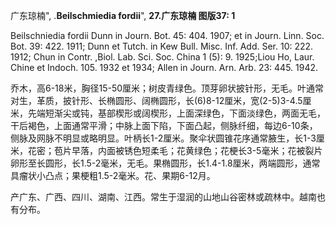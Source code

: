 广东琼楠",
.**Beilschmiedia fordii**",
**27.广东琼楠 图版37: 1**

Beilschniedia fordii Dunn in Journ. Bot. 45: 404. 1907; et in Journ. Linn. Soc. Bot. 39: 422. 1911; Dunn et Tutch. in Kew Bull. Misc. Inf. Add. Ser. 10: 222. 1912; Chun in Contr. ,Biol. Lab. Sci. Soc. China 1 (5): 9. 1925;Liou Ho, Laur. Chine et Indoch. 105. 1932 et 1934; Allen in Journ. Arn. Arb. 23: 445. 1942.

乔木，高6-18米，胸径15-50厘米；树皮青绿色。顶芽卵状披针形，无毛。叶通常对生，革质，披针形、长椭圆形、阔椭圆形，长(6)8-12厘米，宽(2-5)3-4.5厘米，先端短渐尖或钝，基部楔形或阔楔形，上面深绿色，下面淡绿色，两面无毛，干后褐色，上面通常平滑；中脉上面下陷，下面凸起，侧脉纤细，每边6-10条，侧脉及网脉不明显或略明显。叶柄长1-2厘米。聚伞状圆锥花序通常腋生，长1-3厘米，花密；苞片早落，内面被锈色短柔毛；花黄绿色；花梗长3-5毫米；花被裂片卵形至长圆形，长1.5-2毫米，无毛。果椭圆形，长1.4-1.8厘米，两端圆形，通常具瘤状小凸点；果梗粗1.5-2毫米。花、果期6-12月。

产广东、广西、四川、湖南、江西。常生于湿润的山地山谷密林或疏林中。越南也有分布。
